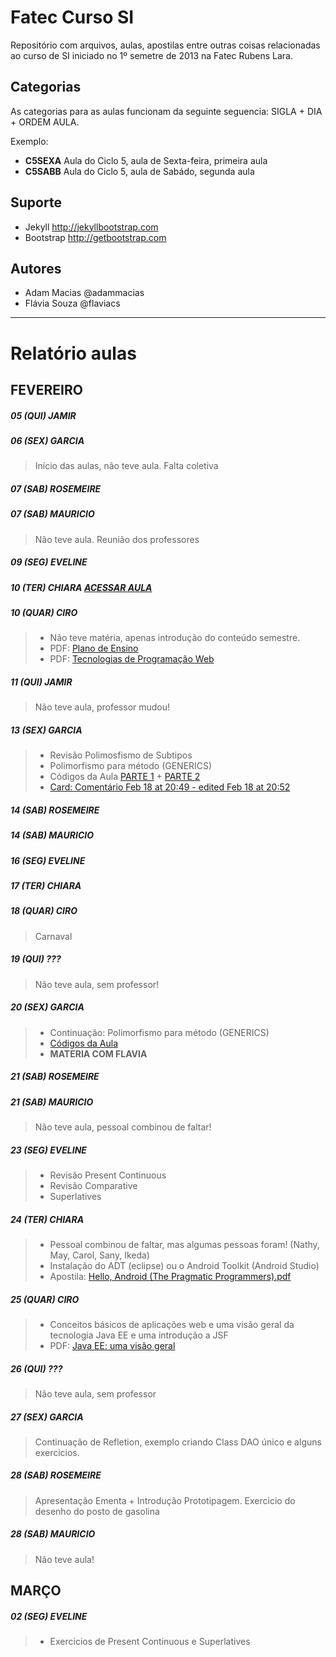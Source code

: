 # Fatec Curso SI

Repositório com arquivos, aulas, apostilas entre outras coisas relacionadas ao curso de SI iniciado no 1º semetre de 2013 na Fatec Rubens Lara.

## Categorias

As categorias para as aulas funcionam da seguinte seguencia: SIGLA + DIA + ORDEM AULA. 

Exemplo:

- **C5SEXA** Aula do Ciclo 5, aula de Sexta-feira, primeira aula
- **C5SABB** Aula do Ciclo 5, aula de Sabádo, segunda aula

## Suporte

- Jekyll <http://jekyllbootstrap.com>
- Bootstrap <http://getbootstrap.com>

## Autores

- Adam Macias @adammacias
- Flávia Souza @flaviacs

***

# Relatório aulas

## FEVEREIRO 

##### 05 (QUI) JAMIR
##### 06 (SEX) GARCIA
> Início das aulas, não teve aula. Falta coletiva

##### 07 (SAB) ROSEMEIRE
##### 07 (SAB) MAURICIO
> Não teve aula. Reunião dos professores

##### 09 (SEG) EVELINE
##### 10 (TER) CHIARA [ACESSAR AULA](https://gist.github.com/anonymous/3fbda7e2d77fce2ae86c)
##### 10 (QUAR) CIRO
> - Não teve matéria, apenas introdução do conteúdo semestre.
> - PDF: [Plano de Ensino](http://fatecrl.edu.br/moodle/file.php/395/PlanoEnsino-DPS2-2015-1.pdf)
> - PDF: [Tecnologias de Programação Web](http://fatecrl.edu.br/moodle/file.php/395/DPS2-01-Historico.pdf)

##### 11 (QUI) JAMIR
> Não teve aula, professor mudou!

##### 13 (SEX) GARCIA
> - Revisão Polimosfismo de Subtipos
> - Polimorfismo para método (GENERICS)
> - Códigos da Aula [PARTE 1](https://www.facebook.com/groups/117115275154442/348049972060970/) + [PARTE 2](https://www.facebook.com/groups/117115275154442/348049895394311/)
> - [Card: Comentário Feb 18 at 20:49 - edited Feb 18 at 20:52](https://trello.com/c/Kd0tzWsv/54-relatorio-de-aulas)
 
##### 14 (SAB) ROSEMEIRE
##### 14 (SAB) MAURICIO
##### 16 (SEG) EVELINE
##### 17 (TER) CHIARA
##### 18 (QUAR) CIRO
> Carnaval

##### 19 (QUI) ???
> Não teve aula, sem professor!

##### 20 (SEX) GARCIA
> - Continuação: Polimorfismo para método (GENERICS)
> - [Códigos da Aula](https://www.facebook.com/groups/117115275154442/348203142045653/)
> - **MATERIA COM FLAVIA**

##### 21 (SAB) ROSEMEIRE
##### 21 (SAB) MAURICIO
> Não teve aula, pessoal combinou de faltar!

##### 23 (SEG) EVELINE
> - Revisão Present Continuous
> - Revisão Comparative
> - Superlatives

##### 24 (TER) CHIARA
> - Pessoal combinou de faltar, mas algumas pessoas foram! (Nathy, May, Carol, Sany, Ikeda)
> - Instalação do ADT (eclipse) ou o Android Toolkit (Android Studio)
> - Apostila: [Hello, Android (The Pragmatic Programmers).pdf](https://www.facebook.com/download/780007602089838/Hello%2C%20Android%20%28The%20Pragmatic%20Programmers%29.pdf)

##### 25 (QUAR) CIRO
> - Conceitos básicos de aplicações web e uma visão geral da tecnologia Java EE e uma introdução a JSF
> - PDF: [Java EE: uma visão geral](http://fatecrl.edu.br/moodle/file.php/395/DPS2-02-JavaEE.pdf)

##### 26 (QUI) ???
> Não teve aula, sem professor

##### 27 (SEX) GARCIA
> Continuação de Refletion, exemplo criando Class DAO único e alguns exercicios.

##### 28 (SAB) ROSEMEIRE
> Apresentação Ementa + Introdução Prototipagem. Exercicio do desenho do posto de gasolina

##### 28 (SAB) MAURICIO
> Não teve aula!

## MARÇO

##### 02 (SEG) EVELINE
> - Exercicios de Present Continuous e Superlatives